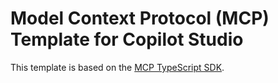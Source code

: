# Model Context Protocol (MCP) Template for Copilot Studio

This template is based on the [MCP TypeScript SDK](https://github.com/modelcontextprotocol/typescript-sdk).
